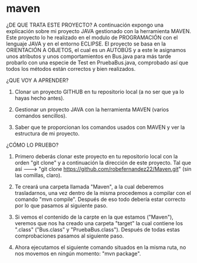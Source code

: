# maven
¿DE QUE TRATA ESTE PROYECTO?
A continuación expongo una explicación sobre mi proyecto JAVA gestionado con la herramienta MAVEN.
Este proyecto lo he realizado en el modulo de PROGRAMACIÓN con el lenguaje JAVA y en el entorno ECLIPSE.
El proyecto se basa en la ORIENTACIÓN A OBJETOS, el cual es un AUTOBÚS y a este le asignamos unos atributos y
unos comportamientos en Bus.java para más tarde probarlo con una especie de Test en PruebaBus.java, comprobado así
que todos los métodos están correctos y bien realizados.

¿QUE VOY A APRENDER?
1. Clonar un proyecto GITHUB en tu repositorio local (a no ser que ya lo hayas hecho antes).

2. Gestionar un proyecto JAVA con la herramienta MAVEN (varios comandos sencillos).

3. Saber que te proporcionan los comandos usados con MAVEN y ver la estructura de mi proyecto.

¿CÓMO LO PRUEBO?
1. Primero deberás clonar este proyecto en tu repositorio local con la orden "git clone" y a continuación la dirección de
este proyecto. Tal que así ---> "git clone https://github.com/robefernandez22/Maven.git" (sin las comillas, claro).

2. Te creará una carpeta llamada "Maven", a la cual deberemos trasladarnos, una vez dentro de la misma procedemos a compilar
con el comando "mvn compile". Después de eso todo debería estar correcto por lo que pasamos al siguiente paso.

3. Si vemos el contenido de la carpte en la que estamos ("Maven"), veremos que nos ha creado una carpeta "target" la cual
contiene los ".class" ("Bus.class" y "PruebaBus.class"). Después de todas estas comprobaciones pasamos al siguiente paso.

4. Ahora ejecutamos el siguiente comando situados en la misma ruta, no nos movemos en ningún momento: "mvn package".
